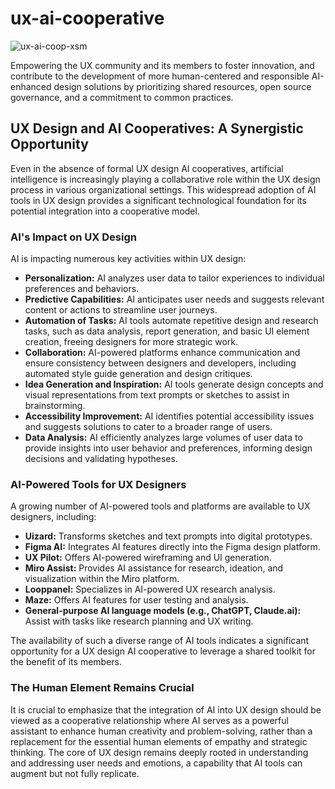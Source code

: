 # ux-ai-cooperative
![ux-ai-coop-xsm](https://github.com/user-attachments/assets/6eec3780-9240-4c06-8431-dbe4071f4a63)

Empowering the UX community and its members to foster innovation, and contribute to the development of more human-centered and responsible AI-enhanced design solutions by prioritizing shared resources, open source governance, and a commitment to common practices.

## UX Design and AI Cooperatives: A Synergistic Opportunity

Even in the absence of formal UX design AI cooperatives, artificial intelligence is increasingly playing a collaborative role within the UX design process in various organizational settings. This widespread adoption of AI tools in UX design provides a significant technological foundation for its potential integration into a cooperative model.

### AI's Impact on UX Design

AI is impacting numerous key activities within UX design:

* **Personalization:** AI analyzes user data to tailor experiences to individual preferences and behaviors.
* **Predictive Capabilities:** AI anticipates user needs and suggests relevant content or actions to streamline user journeys.
* **Automation of Tasks:** AI tools automate repetitive design and research tasks, such as data analysis, report generation, and basic UI element creation, freeing designers for more strategic work.
* **Collaboration:** AI-powered platforms enhance communication and ensure consistency between designers and developers, including automated style guide generation and design critiques.
* **Idea Generation and Inspiration:** AI tools generate design concepts and visual representations from text prompts or sketches to assist in brainstorming.
* **Accessibility Improvement:** AI identifies potential accessibility issues and suggests solutions to cater to a broader range of users.
* **Data Analysis:** AI efficiently analyzes large volumes of user data to provide insights into user behavior and preferences, informing design decisions and validating hypotheses.

### AI-Powered Tools for UX Designers

A growing number of AI-powered tools and platforms are available to UX designers, including:

* **Uizard:** Transforms sketches and text prompts into digital prototypes.
* **Figma AI:** Integrates AI features directly into the Figma design platform.
* **UX Pilot:** Offers AI-powered wireframing and UI generation.
* **Miro Assist:** Provides AI assistance for research, ideation, and visualization within the Miro platform.
* **Looppanel:** Specializes in AI-powered UX research analysis.
* **Maze:** Offers AI features for user testing and analysis.
* **General-purpose AI language models (e.g., ChatGPT, Claude.ai):** Assist with tasks like research planning and UX writing.

The availability of such a diverse range of AI tools indicates a significant opportunity for a UX design AI cooperative to leverage a shared toolkit for the benefit of its members.

### The Human Element Remains Crucial

It is crucial to emphasize that the integration of AI into UX design should be viewed as a cooperative relationship where AI serves as a powerful assistant to enhance human creativity and problem-solving, rather than a replacement for the essential human elements of empathy and strategic thinking. The core of UX design remains deeply rooted in understanding and addressing user needs and emotions, a capability that AI tools can augment but not fully replicate.

